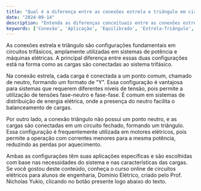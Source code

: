 ```yaml
---
title: "Qual é a diferença entre as conexões estrela e triângulo em circuitos trifásicos?"
date: "2024-09-14"
description: "Entenda as diferenças conceituais entre as conexões estrela e triângulo em circuitos trifásicos e suas aplicações práticas."
keywords: ['Conexão', 'Aplicação', 'Equilibrado', 'Estrela-Triângulo', 'Conceito']
---
```


As conexões estrela e triângulo são configurações fundamentais em circuitos trifásicos, amplamente utilizadas em sistemas de potência e máquinas elétricas. A principal diferença entre essas duas configurações está na forma como as cargas são conectadas ao sistema trifásico.

Na conexão estrela, cada carga é conectada a um ponto comum, chamado de neutro, formando um formato de "Y". Essa configuração é vantajosa para sistemas que requerem diferentes níveis de tensão, pois permite a utilização de tensões fase-neutro e fase-fase. É comum em sistemas de distribuição de energia elétrica, onde a presença do neutro facilita o balanceamento de cargas.

Por outro lado, a conexão triângulo não possui um ponto neutro, e as cargas são conectadas em um circuito fechado, formando um triângulo. Essa configuração é frequentemente utilizada em motores elétricos, pois permite a operação com correntes menores para a mesma potência, reduzindo as perdas por aquecimento.

Ambas as configurações têm suas aplicações específicas e são escolhidas com base nas necessidades do sistema e nas características das cargas. Se você gostou deste conteúdo, conheça o curso online de circuitos elétricos para alunos de engenharia, Domínio Elétrico, criado pelo Prof. Nicholas Yukio, clicando no botão presente logo abaixo do texto.